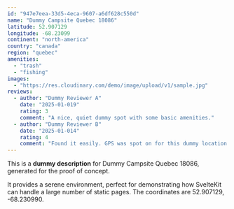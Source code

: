 ```yaml
---
id: "947e7eea-33d5-4eca-9607-a6df628c550d"
name: "Dummy Campsite Quebec 18086"
latitude: 52.907129
longitude: -68.23099
continent: "north-america"
country: "canada"
region: "quebec"
amenities:
  - "trash"
  - "fishing"
images:
  - "https://res.cloudinary.com/demo/image/upload/v1/sample.jpg"
reviews:
  - author: "Dummy Reviewer A"
    date: "2025-01-019"
    rating: 3
    comment: "A nice, quiet dummy spot with some basic amenities."
  - author: "Dummy Reviewer B"
    date: "2025-01-014"
    rating: 4
    comment: "Found it easily. GPS was spot on for this dummy location."
---
```


This is a **dummy description** for Dummy Campsite Quebec 18086, generated for the proof of concept.

It provides a serene environment, perfect for demonstrating how SvelteKit can handle a large number of static pages. The coordinates are 52.907129, -68.230990.
